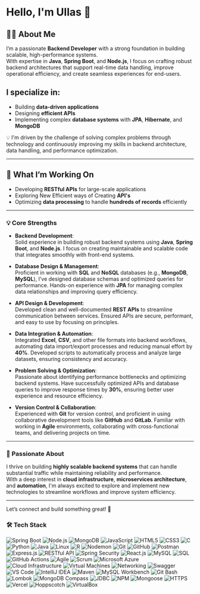 # Hello, I'm **Ullas** 👋

## 👨‍💻 About Me  
I’m a passionate **Backend Developer** with a strong foundation in building scalable, high-performance systems.  
With expertise in **Java**, **Spring Boot**, and **Node.js**, I focus on crafting robust backend architectures that support real-time data handling, improve operational efficiency, and create seamless experiences for end-users.

## I specialize in:
- Building **data-driven applications**  
- Designing **efficient APIs**  
- Implementing complex **database systems** with **JPA**, **Hibernate**, and **MongoDB**  

💡 I'm driven by the challenge of solving complex problems through technology and continuously improving my skills in backend architecture, data handling, and performance optimization.

---

## 🚀 What I’m Working On  
- Developing **RESTful APIs** for large-scale applications
- Exploring New Efficient ways of Creating **API's** 
- Optimizing **data processing** to handle **hundreds of records** efficiently  

---

### 💡 Core Strengths  
- **Backend Development**:  
  Solid experience in building robust backend systems using **Java**, **Spring Boot**, and **Node.js**. I focus on creating maintainable and scalable code that integrates smoothly with front-end systems. 

- **Database Design & Management**:  
  Proficient in working with **SQL** and **NoSQL** databases (e.g., **MongoDB**, **MySQL**), I’ve designed database schemas and optimized queries for performance. Hands-on experience with **JPA** for managing complex data relationships and improving query efficiency.

- **API Design & Development**:  
  Developed clean and well-documented **REST APIs** to streamline communication between services. Ensured APIs are secure, performant, and easy to use by focusing on principles.

- **Data Integration & Automation**:  
  Integrated **Excel**, **CSV**, and other file formats into backend workflows, automating data import/export processes and reducing manual effort by **40%**. Developed scripts to automatically process and analyze large datasets, ensuring consistency and accuracy.

- **Problem Solving & Optimization**:  
  Passionate about identifying performance bottlenecks and optimizing backend systems. Have successfully optimized APIs and database queries to improve response times by **30%**, ensuring better user experience and resource efficiency.

- **Version Control & Collaboration**:  
  Experienced with **Git** for version control, and proficient in using collaborative development tools like **GitHub** and **GitLab**. Familiar with working in **Agile** environments, collaborating with cross-functional teams, and delivering projects on time.

---

### 🌱 Passionate About  
I thrive on building **highly scalable backend systems** that can handle substantial traffic while maintaining reliability and performance.  
With a deep interest in **cloud infrastructure**, **microservices architecture**, and **automation**, I'm always excited to explore and implement new technologies to streamline workflows and improve system efficiency.

---

Let’s connect and build something great! 🔗
 
### :hammer_and_wrench: Tech Stack
<p align="left">

  <img src="https://img.shields.io/badge/Spring%20Boot-6DB33F?style=for-the-badge&logo=springboot&logoColor=white" alt="Spring Boot"/>
  <img src="https://img.shields.io/badge/Node.js-339933?style=for-the-badge&logo=nodedotjs&logoColor=white" alt="Node.js" />
  <img src="https://img.shields.io/badge/MongoDB-47A248?style=for-the-badge&logo=mongodb&logoColor=white" alt="MongoDB" />
  <img src="https://img.shields.io/badge/JavaScript-F7DF1E?style=for-the-badge&logo=javascript&logoColor=black" alt="JavaScript" />
  <img src="https://img.shields.io/badge/HTML5-E34F26?style=for-the-badge&logo=html5&logoColor=white" alt="HTML5" />
  <img src="https://img.shields.io/badge/CSS3-1572B6?style=for-the-badge&logo=css3&logoColor=white" alt="CSS3" />
  <img src="https://img.shields.io/badge/C-00599C?style=for-the-badge&logo=c&logoColor=white" alt="C"/>
  <img src="https://img.shields.io/badge/Python-3776AB?style=for-the-badge&logo=python&logoColor=white" alt="Python"/>
  <img src="https://img.shields.io/badge/Java-007396?style=for-the-badge&logo=java&logoColor=white" alt="Java"/>
  <img src="https://img.shields.io/badge/Linux-FCC624?style=for-the-badge&logo=linux&logoColor=black" alt="Linux"/>
  <img src="https://img.shields.io/badge/R-276DC3?style=for-the-badge&logo=r&logoColor=white" alt="R"/>
  <img src="https://img.shields.io/badge/Nodemon-76D04B?style=for-the-badge&logo=nodemon&logoColor=white" alt="Nodemon"/>
  <img src="https://img.shields.io/badge/Git-F05032?style=for-the-badge&logo=git&logoColor=white" alt="Git"/>
  <img src="https://img.shields.io/badge/GitHub-181717?style=for-the-badge&logo=github&logoColor=white" alt="GitHub"/>
  <img src="https://img.shields.io/badge/Postman-FF6C37?style=for-the-badge&logo=postman&logoColor=white" alt="Postman"/>
  <img src="https://img.shields.io/badge/Express.js-000000?style=for-the-badge&logo=express&logoColor=white" alt="Express.js"/>
  <img src="https://img.shields.io/badge/RESTful%20API-005571?style=for-the-badge&logo=api&logoColor=white" alt="RESTful API"/>
  <img src="https://img.shields.io/badge/Spring%20Security-6DB33F?style=for-the-badge&logo=springsecurity&logoColor=white" alt="Spring Security"/>
  <img src="https://img.shields.io/badge/React-61DAFB?style=for-the-badge&logo=react&logoColor=black" alt="React.js"/>
  <img src="https://img.shields.io/badge/MySQL-4479A1?style=for-the-badge&logo=mysql&logoColor=white" alt="MySQL"/>
  <img src="https://img.shields.io/badge/SQL-003B57?style=for-the-badge&logo=database&logoColor=white" alt="SQL"/>
  <img src="https://img.shields.io/badge/GitHub%20Actions-2088FF?style=for-the-badge&logo=githubactions&logoColor=white" alt="GitHub Actions"/>
  <img src="https://img.shields.io/badge/Agile-FF9A00?style=for-the-badge&logo=agile&logoColor=white" alt="Agile"/>
  <img src="https://img.shields.io/badge/Scrum-6DB33F?style=for-the-badge&logo=scrum&logoColor=white" alt="Scrum"/>
  <img src="https://img.shields.io/badge/Microsoft%20Azure-0078D4?style=for-the-badge&logo=microsoftazure&logoColor=white" alt="Microsoft Azure"/>
  <img src="https://img.shields.io/badge/Cloud%20Infrastructure-0081CB?style=for-the-badge&logo=cloud&logoColor=white" alt="Cloud Infrastructure"/>
  <img src="https://img.shields.io/badge/Virtual%20Machines-000000?style=for-the-badge&logo=vmware&logoColor=white" alt="Virtual Machines"/>
  <img src="https://img.shields.io/badge/Networking-FF6F00?style=for-the-badge&logo=network&logoColor=white" alt="Networking"/>
  <img src="https://img.shields.io/badge/Swagger-85EA2D?style=for-the-badge&logo=swagger&logoColor=black" alt="Swagger"/>
  <img src="https://img.shields.io/badge/VS%20Code-007ACC?style=for-the-badge&logo=visualstudiocode&logoColor=white" alt="VS Code"/>
  <img src="https://img.shields.io/badge/IntelliJ%20IDEA-000000?style=for-the-badge&logo=intellijidea&logoColor=white" alt="IntelliJ IDEA"/>
  <img src="https://img.shields.io/badge/Maven-C71A36?style=for-the-badge&logo=apachemaven&logoColor=white" alt="Maven"/>
  <img src="https://img.shields.io/badge/MySQL%20Workbench-4479A1?style=for-the-badge&logo=mysql&logoColor=white" alt="MySQL Workbench"/>
  <img src="https://img.shields.io/badge/Git%20Bash-F05032?style=for-the-badge&logo=git&logoColor=white" alt="Git Bash"/>
  <img src="https://img.shields.io/badge/Lombok-FFA500?style=for-the-badge&logo=lombok&logoColor=black" alt="Lombok"/>
  <img src="https://img.shields.io/badge/MongoDB%20Compass-47A248?style=for-the-badge&logo=mongodb&logoColor=white" alt="MongoDB Compass"/>
  <img src="https://img.shields.io/badge/JDBC-4CAF50?style=for-the-badge&logo=java&logoColor=white" alt="JDBC"/>
  <img src="https://img.shields.io/badge/NPM-CB3837?style=for-the-badge&logo=npm&logoColor=white" alt="NPM"/>
  <img src="https://img.shields.io/badge/Mongoose-880000?style=for-the-badge&logo=mongoose&logoColor=white" alt="Mongoose"/>
  <img src="https://img.shields.io/badge/HTTPS-005FF9?style=for-the-badge&logo=letsencrypt&logoColor=white" alt="HTTPS"/>
  <img src="https://img.shields.io/badge/Vercel-000000?style=for-the-badge&logo=vercel&logoColor=white" alt="Vercel" />
  <img src="https://img.shields.io/badge/Hoppscotch-0A9396?style=for-the-badge&logo=hoppscotch&logoColor=white" alt="Hoppscotch"/>
  <img src="https://img.shields.io/badge/VirtualBox-183A61?style=for-the-badge&logo=virtualbox&logoColor=white" alt="VirtualBox"/>






</p>


















